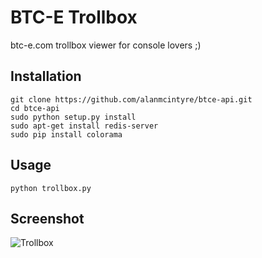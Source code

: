 BTC-E Trollbox
==============
btc-e.com trollbox viewer for console lovers ;)


Installation
------------
	git clone https://github.com/alanmcintyre/btce-api.git
	cd btce-api 
	sudo python setup.py install
	sudo apt-get install redis-server
	sudo pip install colorama


Usage
-----
	python trollbox.py


Screenshot
----------

![Trollbox](https://raw2.github.com/jahil/trollbox/master/trollbox.png)
